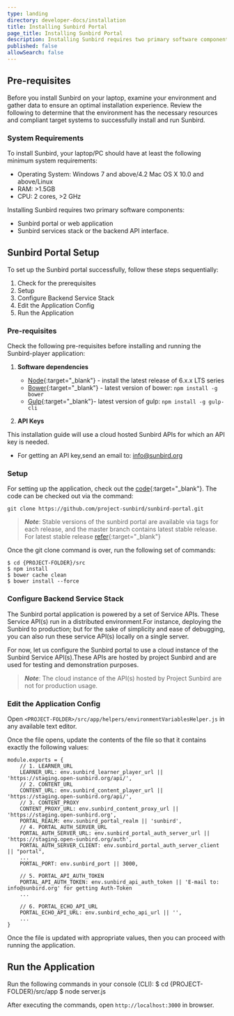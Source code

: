 ```yaml
---
type: landing
directory: developer-docs/installation
title: Installing Sunbird Portal
page_title: Installing Sunbird Portal
description: Installing Sunbird requires two primary software components, the Sunbird portal or web application, and the Sunbird services stack or the backend API interface.
published: false
allowSearch: false
---
```


## Pre-requisites

Before you install Sunbird on your laptop, examine your environment and gather data to ensure an optimal installation experience.
Review the following to determine that the environment has the necessary resources and compliant target systems to successfully install and run Sunbird.

### System Requirements

To install Sunbird, your laptop/PC should have at least the following minimum system requirements:

- Operating System: Windows 7 and above/4.2 Mac OS X 10.0 and above/Linux  
- RAM: >1.5GB
- CPU: 2 cores, >2 GHz

Installing Sunbird requires two primary software components:

- Sunbird portal or web application
- Sunbird services stack or the backend API interface. 

## Sunbird Portal Setup

To set up the Sunbird portal successfully, follow these steps sequentially:

1. Check for the prerequisites 
2. Setup 
3. Configure Backend Service Stack
4. Edit the Application Config
5. Run the Application

### Pre-requisites
Check the following pre-requisites before installing and running the Sunbird-player application:

1. **Software dependencies**
	* [Node](https://nodejs.org/en/download/){:target="_blank"} - install the latest release of 6.x.x LTS series
	* [Bower](https://bower.io/#install-bower){:target="_blank"} - latest version of bower: `npm install -g bower`
	* [Gulp](https://github.com/gulpjs/gulp/blob/master/docs/getting-started.md){:target="_blank"}- 
	  latest version of gulp: `npm install -g gulp-cli`

2. **API Keys** 

This installation guide will use a cloud hosted Sunbird APIs for which an API key is needed.

- For getting an API key,send an email to: info@sunbird.org

### Setup 
For setting up the application, check out the [code](https://github.com/project-sunbird/sunbird-portal.git){:target="_blank"}. The code can be checked out via the command:
    
    git clone https://github.com/project-sunbird/sunbird-portal.git

> ***Note***: Stable versions of the sunbird portal are available via tags for each release, and the master branch contains latest stable release. For latest stable release [refer](https://github.com/project-sunbird/sunbird-portal/){:target="_blank"}

Once the git clone command is over, run the following set of commands:

   
    $ cd {PROJECT-FOLDER}/src
    $ npm install
    $ bower cache clean
    $ bower install --force

### Configure Backend Service Stack

The Sunbird portal application is powered by a set of Service APIs. These Service API(s) run in a distributed environment.For instance, deploying the Sunbird to production; but for the sake of simplicity and ease of debugging, you can also run these service API(s) locally on a single server.

For now, let us configure the Sunbird portal to use a cloud instance of the Sunbird Service API(s).These APIs are hosted by project Sunbird and are used for testing and demonstration purposes. 

> ***Note***: The cloud instance of the API(s) hosted by Project Sunbird are not for production usage.

### Edit the Application Config

Open `<PROJECT-FOLDER>/src/app/helpers/environmentVariablesHelper.js` in any available text editor. 

Once the file opens, update the contents of the file so that it contains exactly the following values:

    module.exports = {
        // 1. LEARNER_URL   
        LEARNER_URL: env.sunbird_learner_player_url || 'https://staging.open-sunbird.org/api/',                    
        // 2. CONTENT_URL
        CONTENT_URL: env.sunbird_content_player_url || 'https://staging.open-sunbird.org/api/',                   
        // 3. CONTENT_PROXY  
        CONTENT_PROXY_URL: env.sunbird_content_proxy_url || 'https://staging.open-sunbird.org',                    
        PORTAL_REALM: env.sunbird_portal_realm || 'sunbird',
        // 4. PORTAL_AUTH_SERVER_URL
        PORTAL_AUTH_SERVER_URL: env.sunbird_portal_auth_server_url || 'https://staging.open-sunbird.org/auth',     
        PORTAL_AUTH_SERVER_CLIENT: env.sunbird_portal_auth_server_client || "portal",
        ...
        PORTAL_PORT: env.sunbird_port || 3000,
         	
        // 5. PORTAL_API_AUTH_TOKEN     
        PORTAL_API_AUTH_TOKEN: env.sunbird_api_auth_token || 'E-mail to: info@sunbird.org' for getting Auth-Token 
        ...
        
        // 6. PORTAL_ECHO_API_URL
        PORTAL_ECHO_API_URL: env.sunbird_echo_api_url || '',                                                       
        ...
    }

Once the file is updated with appropriate values, then you can proceed with running the application.           
 
## Run the Application

Run the following commands in your console (CLI):
    $ cd {PROJECT-FOLDER}/src/app
    $ node server.js

After executing the commands, open `http://localhost:3000` in browser.
